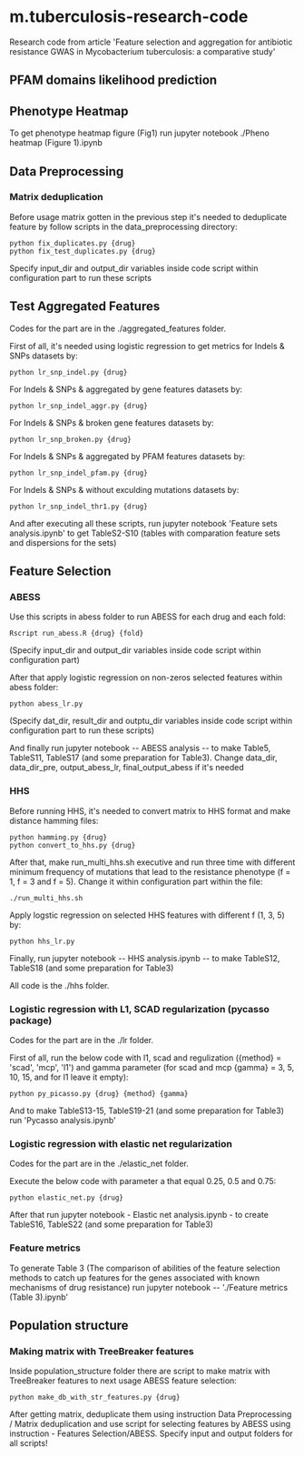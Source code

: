 # m.tuberculosis-research-code
Research code from article 'Feature selection and aggregation for antibiotic resistance GWAS in Mycobacterium tuberculosis: a comparative study'

## PFAM domains likelihood prediction



## Phenotype Heatmap

To get phenotype heatmap figure (Fig1) run jupyter notebook ./Pheno heatmap (Figure 1).ipynb

## Data Preprocessing

### Matrix deduplication

Before usage matrix gotten in the previous step it's needed to deduplicate feature by follow scripts in the data_preprocessing directory:

	python fix_duplicates.py {drug}
	python fix_test_duplicates.py {drug}

Specify input_dir and output_dir variables inside code script within configuration part to run these scripts

## Test Aggregated Features

Codes for the part are in the ./aggregated_features folder.

First of all, it's needed using logistic regression to get metrics for Indels & SNPs datasets by:

    python lr_snp_indel.py {drug}
    
For Indels & SNPs & aggregated by gene features datasets by:

    python lr_snp_indel_aggr.py {drug}
    
For Indels & SNPs & broken gene features datasets by:

    python lr_snp_broken.py {drug}
    
For Indels & SNPs & aggregated by PFAM features datasets by:

    python lr_snp_indel_pfam.py {drug}
    
For Indels & SNPs & without exculding mutations datasets by:

    python lr_snp_indel_thr1.py {drug}
    
And after executing all these scripts, run jupyter notebook 'Feature sets analysis.ipynb' to get TableS2-S10 (tables with comparation feature sets and dispersions for the sets)

## Feature Selection

### ABESS

Use this scripts in abess folder to run ABESS for each drug and each fold:

	Rscript run_abess.R {drug} {fold}

(Specify input_dir and output_dir variables inside code script within configuration part)

After that apply logistic regression on non-zeros selected features within abess folder:

	python abess_lr.py

(Specify dat_dir, result_dir and outptu_dir variables inside code script within configuration part to run these scripts)

And finally run jupyter notebook -- ABESS analysis -- to make Table5, TableS11, TableS17 (and some preparation for Table3). Change data_dir, data_dir_pre, output_abess_lr, final_output_abess if it's needed

### HHS

Before running HHS, it's needed to convert matrix to HHS format and make distance hamming files:

    python hamming.py {drug}
    python convert_to_hhs.py {drug}

After that, make run_multi_hhs.sh executive and run three time with different minimum frequency of mutations that lead to the resistance phenotype (f = 1, f = 3 and f = 5). Change it within configuration part within the file:

    ./run_multi_hhs.sh
    
Apply logstic regression on selected HHS features with different f (1, 3, 5) by:

    python hhs_lr.py
    
Finally, run jupyter notebook -- HHS analysis.ipynb -- to make TableS12, TableS18 (and some preparation for Table3)

All code is the ./hhs folder.

### Logistic regression with L1, SCAD regularization (pycasso package)

Codes for the part are in the ./lr folder.

First of all, run the below code with l1, scad and regulization ({method} = 'scad', 'mcp', 'l1') and gamma parameter (for scad and mcp {gamma} = 3, 5, 10, 15, and for l1 leave it empty):

    python py_picasso.py {drug} {method} {gamma}
    
And to make TableS13-15, TableS19-21 (and some preparation for Table3) run 'Pycasso analysis.ipynb'


### Logistic regression with elastic net regularization

Codes for the part are in the ./elastic_net folder.

Execute the below code with parameter a that equal 0.25, 0.5 and 0.75:

    python elastic_net.py {drug}
    
After that run jupyter notebook - Elastic net analysis.ipynb - to create TableS16, TableS22 (and some preparation for Table3)

### Feature metrics 

To generate Table 3 (The comparison of abilities of the feature selection methods to catch up features for the genes associated with known mechanisms of drug resistance) run jupyter notebook -- './Feature metrics (Table 3).ipynb'

## Population structure

### Making matrix with TreeBreaker features

Inside population_structure folder there are script to make matrix with TreeBreaker features to next usage ABESS feature selection:

	python make_db_with_str_features.py {drug}

After getting matrix, deduplicate them using instruction Data Preprocessing / Matrix deduplication and use script for selecting features by ABESS using instruction - Features Selection/ABESS. Specify input and output folders for all scripts!


